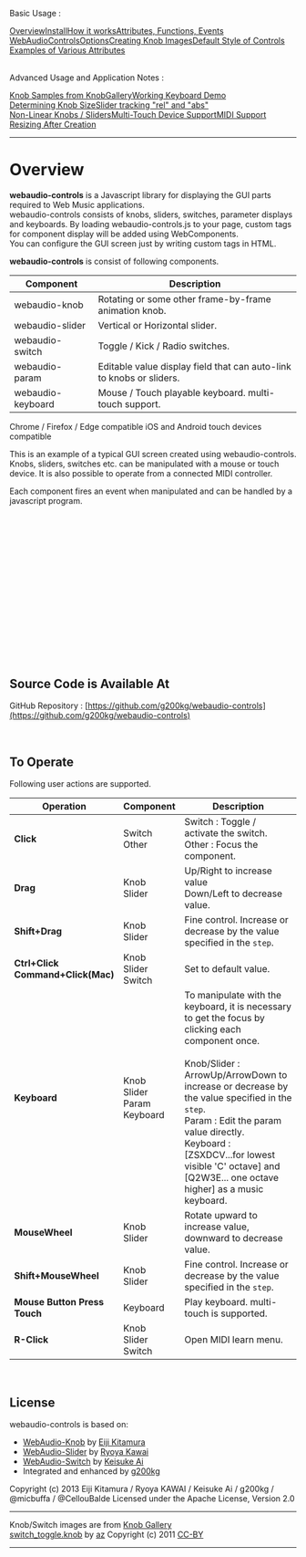 <link rel="stylesheet" href="./docstyle.css">

<script>
  WebAudioControlsOptions={
    useMidi:1,
  };
</script>

<script src="../webaudio-controls.js"></script>

Basic Usage :
<div style="display:flex;width:100%;flex-wrap:wrap">
<div class="item cur"><a href="./index.html">Overview</a></div>
<div class="item"><a href="./install.html">Install</a></div>
<div class="item"><a href="./components.html">How it works</a></div>
<div class="item"><a href="./specs.html">Attributes, Functions, Events</a></div>
<div class="item"><a href="./options.html">WebAudioControlsOptions</a></div>
<div class="item"><a href="./knobimage.html">Creating Knob Images</a></div>
<div class="item"><a href="./defstyle.html">Default Style of Controls</a></div>
<div class="item"><a href="./example.html">Examples of Various Attributes</a></div>
</div>
<br/>

Advanced Usage and Application Notes :
<div style="display:flex;width:100%;flex-wrap:wrap">
<div class="item"><a href="./knobsamples.html">Knob Samples from KnobGallery</a></div>
<div class="item"><a href="./keyboard.html">Working Keyboard Demo</a></div>
<div class="item"><a href="./knobsize.html">Determining Knob Size</a></div>
<div class="item"><a href="./tracking.html">Slider tracking "rel" and "abs"</a></div>
<div class="item"><a href="./nonlinear.html">Non-Linear Knobs / Sliders</a></div>
<div class="item"><a href="./multifader.html">Multi-Touch Device Support</a></div>
<div class="item"><a href="./midisupport.html">MIDI Support</a></div>
<div class="item"><a href="./resizetest.html">Resizing After Creation</a></div>
</div>

---

# Overview

**webaudio-controls** is a Javascript library for displaying the GUI parts required to Web Music applications.  
webaudio-controls consists of knobs, sliders, switches, parameter displays and keyboards.
By loading webaudio-controls.js to your page, custom tags for component display will be added using WebComponents.  
You can configure the GUI screen just by writing custom tags in HTML.  

**webaudio-controls** is consist of following components.  

Component         | Description
------------------|------------
webaudio-knob     | Rotating or some other frame-by-frame animation knob. 
webaudio-slider   | Vertical or Horizontal slider.
webaudio-switch   | Toggle / Kick / Radio switches.
webaudio-param    | Editable value display field that can auto-link to knobs or sliders.
webaudio-keyboard | Mouse / Touch playable keyboard. multi-touch support.

Chrome / Firefox / Edge compatible
iOS and Android touch devices compatible

This is an example of a typical GUI screen created using webaudio-controls. Knobs, sliders, switches etc. can be manipulated with a mouse or touch device. It is also possible to operate from a connected MIDI controller.  

Each component fires an event when manipulated and can be handled by a javascript program.

<div>
    <div style="position:relative;background-image: url('../img/bg.png');width:512px;height:240px;margin:30px auto;padding:0px;">
        <webaudio-knob id="knob1" midilearn="1" midicc="1.1" style="position:absolute;left:48px;top:76px" src="../knobs/LittlePhatty.png" value="50" step="1" diameter="64" tooltip="Knob1 tooltip %d"></webaudio-knob>
        <webaudio-knob midilearn="1" midicc="8.7" style="position:absolute;left:128px;top:76px" src="../knobs/LittlePhatty.png" value="1" min="0" max="3" step="0.01" diameter="64" sprites="100" tooltip="Knob2 tooltip <br/> %.2f Hz" conv="(x)=>{return Math.pow(10,x)*20}"></webaudio-knob>
        <webaudio-knob midilearn="1" midicc="1.22" id="knob3" style="position:absolute;left:232px;top:48px" src="../knobs/vernier.png" value="30" max="100" step="1" diameter="128" sprites="50" valuetip="0" tooltip="Knob3"></webaudio-knob>
        <webaudio-param style="position:absolute;left:328px;top:162px" link="knob3"></webaudio-param>
        <webaudio-slider midilearn="1" midicc="1.23" style="position:absolute;left:368px;top:24px" src="../img/vsliderbody.png" knobsrc="../img/vsliderknob.png" value="0" min="0" max="100" step="1" basewidth="24" baseheight="128" knobwidth="24" knobheight="24" ditchLength="100" tooltip="Slider-L"></webaudio-slider>
        <webaudio-slider midilearn="1"  midicc="1.24" style="position:absolute;left:400px;top:24px" src="../img/vsliderbody.png" knobsrc="../img/vsliderknob.png" value="0" min="0" max="100" step="1" basewidth="24" baseheight="128" knobwidth="24" knobheight="24" ditchLength="100" units="%" tooltip="Slider-R"></webaudio-slider>
        <webaudio-switch midilearn="1" style="position:absolute;left:440px;top:38px" src="../knobs/switch_toggle.png" value="0" height="56" width="56" tooltip="Switch-A Tooltip text test"></webaudio-switch>
        <webaudio-switch midilearn="1" style="position:absolute;left:440px;top:102px" src="../knobs/switch_toggle.png" value="0" height="56" width="56" tooltip="Switch-B"></webaudio-switch>
	</div>
</div>

## Source Code is Available At

GitHub Repository :  [https://github.com/g200kg/webaudio-controls](https://github.com/g200kg/webaudio-controls)  

<br/>

## To Operate

Following user actions are supported.

Operation | Component | Description
---|---|---
**Click** | Switch<br/>Other | Switch : Toggle / activate the switch.<br/>Other : Focus the component.
**Drag** | Knob<br/>Slider | Up/Right to increase value<br/>Down/Left to decrease value.
**Shift+Drag** | Knob<br/>Slider | Fine control. Increase or decrease by the value specified in the `step`.
**Ctrl+Click <br/> Command+Click(Mac)** | Knob<br/>Slider<br/>Switch | Set to default value.
**Keyboard** | Knob<br/>Slider<br/>Param<br/>Keyboard | To manipulate with the keyboard, it is necessary to get the focus by clicking each component once.<br/><br/>Knob/Slider : ArrowUp/ArrowDown to increase or decrease by the value specified in the `step`.<br/>Param : Edit the param value directly.<br/>Keyboard : [ZSXDCV...for lowest visible 'C' octave] and [Q2W3E... one octave higher] as a music keyboard.
**MouseWheel** | Knob<br/>Slider | Rotate upward to increase value, downward to decrease value.
**Shift+MouseWheel** | Knob<br/>Slider | Fine control. Increase or decrease by the value specified in the `step`.
**Mouse Button Press <br/> Touch** | Keyboard | Play keyboard. multi-touch is supported.
**R-Click**     |Knob<br/>Slider<br/>Switch | Open MIDI learn menu.

<br/>

## License
webaudio-controls is based on:
- <a href="https://github.com/agektmr/webaudio-knob" target="_blank">WebAudio-Knob</a> by <a href="http://google.com/+agektmr" target="_blank">Eiji Kitamura</a>
- <a href="https://github.com/ryoyakawai/webaudio-slider" target="_blank">WebAudio-Slider</a> by <a href="https://plus.google.com/108242669191458983485/posts" target="_blank">Ryoya Kawai</a>
- <a href="http://aikelab.net/switch/" target="_blank">WebAudio-Switch</a> by <a href="http://d.hatena.ne.jp/aike/" target="_blank">Keisuke Ai</a>
- Integrated and enhanced by <a href="http://www.g200kg.com/" target="_blank">g200kg</a>

Copyright (c) 2013 Eiji Kitamura / Ryoya KAWAI / Keisuke Ai / g200kg / @micbuffa / @CellouBalde
Licensed under the Apache License, Version 2.0 

---

Knob/Switch images are from <a href="http://www.g200kg.com/en/webknobman/gallery.php" target="_blank">Knob Gallery</a><br/>
<a href="http://www.g200kg.com/en/webknobman/gallery.php?m=p&p=58" target="_blank">switch_toggle.knob</a> by <a href="http://bji.yukihotaru.com/" target="_blank">az</a> Copyright (c) 2011 <a href="http://creativecommons.org/licenses/by/3.0/" target="_blank">CC-BY</a>

---

<script>
webAudioControlsMidiManager.addMidiListener(function(event) {
    var data = event.data;
    var channel = data[0] & 0xf;
    var controlNumber = data[1];

    console.log("Midi event hook: data:[" + data + "] channel:" + channel + " cc:"+controlNumber);
});
</script>
